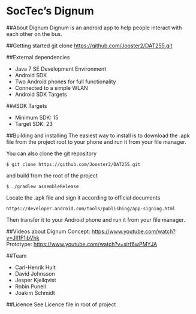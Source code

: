 SocTec’s Dignum
=======

##About Dignum
Dignum is an android app to help people interact with each other on the bus. 

##Getting started
    git clone https://github.com/Jooster2/DAT255.git

##External dependencies
 - Java 7 SE Development Environment
 - Android SDK
 - Two Android phones for full functionality
 - Connected to a simple WLAN
 - Android SDK Targets

###SDK Targets
 - Minimum SDK:     15
 - Target SDK:     23

##Building and installing
The easiest way to install is to download the .apk file from the project root to your phone and run it from your file manager.

You can also clone the git repository  

    $ git clone https://github.com/Jooster2/DAT255.git  

and build from the root of the project  

    $ ./gradlew assembleRelease  

Locate the .apk file and sign it according to official documents  

    https://developer.android.com/tools/publishing/app-signing.html  

Then transfer it to your Android phone and run it from your file manager.

##Videos about Dignum
Concept: https://www.youtube.com/watch?v=JIl1F1ibVhk  
Prototype: https://www.youtube.com/watch?v=sirf6wPMYJA

##Team
 - Carl-Henrik Hult
 - David Johnsson
 - Jesper Kjellqvist
 - Robin Punell
 - Joakim Schmidt

##Licence
See Licence file in root of project
